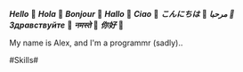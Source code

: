***Hello***            👋
***Hola***             👋
***Bonjour***          👋
***Hallo***            👋
***Ciao***             👋
***こんにちは***        👋
***مرحبا         👋***
***Здравствуйте***     👋
***नमस्ते***             👋
***你好***              👋


My name is Alex, and I'm a programmr (sadly)..


#Skills#
